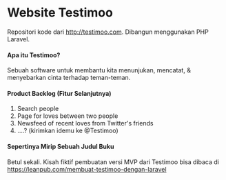Website Testimoo
=======

Repositori kode dari http://testimoo.com. Dibangun menggunakan PHP Laravel.

#### Apa itu Testimoo?

Sebuah software untuk membantu kita menunjukan, mencatat, & menyebarkan cinta terhadap teman-teman.

#### Product Backlog (Fitur Selanjutnya)

1. Search people
2. Page for loves between two people
3. Newsfeed of recent loves from Twitter's friends
4. ....? (kirimkan idemu ke @Testimoo)

#### Sepertinya Mirip Sebuah Judul Buku

Betul sekali. Kisah fiktif pembuatan versi MVP dari Testimoo bisa dibaca di https://leanpub.com/membuat-testimoo-dengan-laravel
